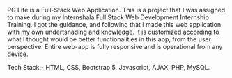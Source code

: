 PG Life is a Full-Stack Web Application. This is a project that I was assigned to make during my Internshala Full Stack Web Development Internship Training. I got the guidance, and following that I made this web application with my own undertsnading and knowledge. It is customized according to what I thought would be better functionalities in this app, from the user perspective.
Entire web-app is fully responsive and is operational from any device.

Tech Stack:- HTML, CSS, Bootstrap 5, Javascript, AJAX, PHP, MySQL.
